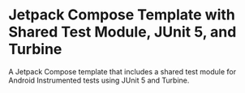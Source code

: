 # Jetpack Compose Template with Shared Test Module, JUnit 5, and Turbine

A Jetpack Compose template that includes a shared test module for Android Instrumented tests using
JUnit 5 and Turbine.
